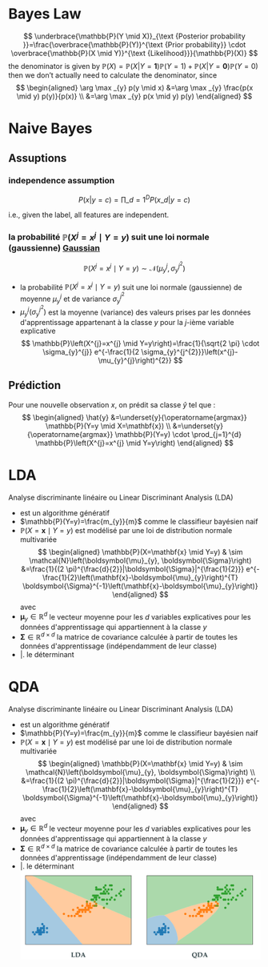 # Bayes Law
$$
\underbrace{\mathbb{P}(Y \mid X)}_{\text {Posterior probability }}=\frac{\overbrace{\mathbb{P}(Y)}^{\text {Prior probability}} \cdot \overbrace{\mathbb{P}(X \mid Y)}^{\text {Likelihood}}}{\mathbb{P}(X)}
$$
the denominator is given by
$\mathbb{P}(X) = {\mathbb{P}(X|Y=\mathbf{1})}\mathbb{P}(Y=1)+{\mathbb{P}(X|Y=\mathbf{0})}\mathbb{P}(Y=0)$  
then we don’t actually need to calculate
the denominator, since
$$
\begin{aligned}
\arg \max _{y} p(y \mid x) &=\arg \max _{y} \frac{p(x \mid y) p(y)}{p(x)} \\
&=\arg \max _{y} p(x \mid y) p(y)
\end{aligned}
$$
# Naive Bayes
## Assuptions

### independence assumption

$$
P(x|y=c)=\prod\_{d=1}^D P(x\_d | y=c)
$$

i.e., given the label, all features are independent.

### la probabilité $\mathbb{P}\left(X^{j}=x^{j} \mid Y=y\right)$ suit une loi normale (gaussienne) [Gaussian](Gaussian.md)
$$
\mathbb{P}\left(X^{j}=x^{j} \mid Y=y\right) \sim \mathcal{N}\left(\mu_{y}^{j}, \sigma_{y}^{j^{2}}\right)
$$
- la probabilité $\mathbb{P}\left(X^{j}=x^{j} \mid Y=y\right)$ suit une loi normale (gaussienne) de moyenne $\mu_{y}^{j}$ et de variance $\sigma_{y}^{j^{2}}$
- $\mu_{y}^{j}\left(\sigma_{y}^{j^{2}}\right)$ est la moyenne (variance) des valeurs prises par les données d'apprentissage appartenant à la classe $y$ pour la $j$-ième variable explicative
$$
\mathbb{P}\left(X^{j}=x^{j} \mid Y=y\right)=\frac{1}{\sqrt{2 \pi} \cdot \sigma_{y}^{j}} e^{-\frac{1}{2 \sigma_{y}^{j^{2}}}\left(x^{j}-\mu_{y}^{j}\right)^{2}}
$$

## Prédiction
Pour une nouvelle observation $x$, on prédit sa classe $\hat{y}$ tel que :
$$
\begin{aligned}
\hat{y} &=\underset{y}{\operatorname{argmax}} \mathbb{P}(Y=y \mid X=\mathbf{x}) \\
&=\underset{y}{\operatorname{argmax}} \mathbb{P}(Y=y) \cdot \prod_{j=1}^{d} \mathbb{P}\left(X^{j}=x^{j} \mid Y=y\right)
\end{aligned}
$$

# LDA
Analyse discriminante linéaire ou Linear Discriminant Analysis (LDA)
- est un algorithme génératif
- $\mathbb{P}(Y=y)=\frac{m_{y}}{m}$ comme le classifieur bayésien naif
- $\mathbb{P}(X=\mathbf{x} \mid Y=y)$ est modélisé par une loi de distribution normale multivariée
$$
\begin{aligned}
\mathbb{P}(X=\mathbf{x} \mid Y=y) & \sim \mathcal{N}\left(\boldsymbol{\mu}_{y}, \boldsymbol{\Sigma}\right) 
&=\frac{1}{(2 \pi)^{\frac{d}{2}}|\boldsymbol{\Sigma}|^{\frac{1}{2}}} e^{-\frac{1}{2}\left(\mathbf{x}-\boldsymbol{\mu}_{y}\right)^{T} \boldsymbol{\Sigma}^{-1}\left(\mathbf{x}-\boldsymbol{\mu}_{y}\right)}
\end{aligned}
$$
avec
- $\boldsymbol{\mu}_{y} \in \mathbb{R}^{d}$ le vecteur moyenne pour les $d$ variables explicatives pour les données d'apprentissage qui appartiennent à la classe $y$
- $\boldsymbol{\Sigma} \in \mathbb{R}^{d \times d}$ la matrice de covariance calculée à partir de toutes les données d'apprentissage (indépendamment de leur classe)
- |. le déterminant

# QDA 
Analyse discriminante linéaire ou Linear Discriminant Analysis (LDA)
- est un algorithme génératif
- $\mathbb{P}(Y=y)=\frac{m_{y}}{m}$ comme le classifieur bayésien naif
- $\mathbb{P}(X=\mathbf{x} \mid Y=y)$ est modélisé par une loi de distribution normale multivariée
$$
\begin{aligned}
\mathbb{P}(X=\mathbf{x} \mid Y=y) & \sim \mathcal{N}\left(\boldsymbol{\mu}_{y}, \boldsymbol{\Sigma}\right) \\
&=\frac{1}{(2 \pi)^{\frac{d}{2}}|\boldsymbol{\Sigma}|^{\frac{1}{2}}} e^{-\frac{1}{2}\left(\mathbf{x}-\boldsymbol{\mu}_{y}\right)^{T} \boldsymbol{\Sigma}^{-1}\left(\mathbf{x}-\boldsymbol{\mu}_{y}\right)}
\end{aligned}
$$
avec
- $\boldsymbol{\mu}_{y} \in \mathbb{R}^{d}$ le vecteur moyenne pour les $d$ variables explicatives pour les données d'apprentissage qui appartiennent à la classe $y$
- $\boldsymbol{\Sigma} \in \mathbb{R}^{d \times d}$ la matrice de covariance calculée à partir de toutes les données d'apprentissage (indépendamment de leur classe)
- |. le déterminant
![](Pasted%20image%2020220704160714.png)